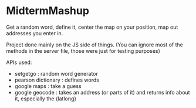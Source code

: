 # MidtermMashup
Get a random word, define it, center the map on your position, map out addresses you enter in.

Project done mainly on the JS side of things.
(You can ignore most of the methods in the server file, those were just for testing purposes)

APIs used:
- setgetgo : random word generator
- pearson dictionary : defines words
- google maps : take a guess
- google geocode : takes an address (or parts of it) and returns info about it, especially the {latlong}
